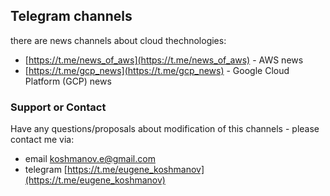 ## Telegram channels  

there are news channels about cloud thechnologies:

- [https://t.me/news_of_aws](https://t.me/news_of_aws) - AWS news
- [https://t.me/gcp_news](https://t.me/gcp_news) - Google Cloud Platform (GCP) news


### Support or Contact

Have any questions/proposals about modification of this channels - please contact me via:
- email koshmanov.e@gmail.com
- telegram [https://t.me/eugene_koshmanov](https://t.me/eugene_koshmanov)